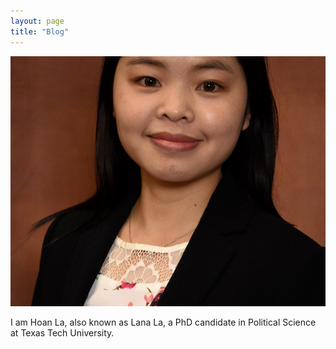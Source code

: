 ```yaml
---
layout: page
title: "Blog"
---
```

<img src="/assets/img/IMG_8447.JPG" alt="Banner image" style="width:100%; max-height:400px; object-fit:cover;">

I am Hoan La, also known as Lana La, a PhD candidate in Political Science at Texas Tech University.

